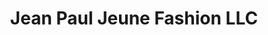 ---
title: "Jean Paul Jeune Fashion LLC"
url: /tempe/jean-paul-jeune-fashion-llc/
shop: Kleidung
---